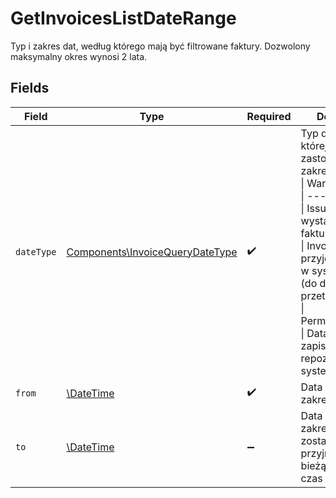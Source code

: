 # GetInvoicesListDateRange

Typ i zakres dat, według którego mają być filtrowane faktury. Dozwolony maksymalny okres wynosi 2 lata.


## Fields

| Field                                                                                                                                                                                                                                                                                           | Type                                                                                                                                                                                                                                                                                            | Required                                                                                                                                                                                                                                                                                        | Description                                                                                                                                                                                                                                                                                     |
| ----------------------------------------------------------------------------------------------------------------------------------------------------------------------------------------------------------------------------------------------------------------------------------------------- | ----------------------------------------------------------------------------------------------------------------------------------------------------------------------------------------------------------------------------------------------------------------------------------------------- | ----------------------------------------------------------------------------------------------------------------------------------------------------------------------------------------------------------------------------------------------------------------------------------------------- | ----------------------------------------------------------------------------------------------------------------------------------------------------------------------------------------------------------------------------------------------------------------------------------------------- |
| `dateType`                                                                                                                                                                                                                                                                                      | [Components\InvoiceQueryDateType](../../Models/Components/InvoiceQueryDateType.md)                                                                                                                                                                                                              | :heavy_check_mark:                                                                                                                                                                                                                                                                              | Typ daty, według której ma być zastosowany zakres.<br/>\| Wartość \| Opis \|<br/>\| --- \| --- \|<br/>\| Issue \| Data wystawienia faktury. \|<br/>\| Invoicing \| Data przyjęcia faktury w systemie KSeF (do dalszego przetwarzania). \|<br/>\| PermanentStorage \| Data trwałego zapisu faktury w repozytorium systemu KSeF. \|<br/> |
| `from`                                                                                                                                                                                                                                                                                          | [\DateTime](https://www.php.net/manual/en/class.datetime.php)                                                                                                                                                                                                                                   | :heavy_check_mark:                                                                                                                                                                                                                                                                              | Data początkowa zakresu.                                                                                                                                                                                                                                                                        |
| `to`                                                                                                                                                                                                                                                                                            | [\DateTime](https://www.php.net/manual/en/class.datetime.php)                                                                                                                                                                                                                                   | :heavy_minus_sign:                                                                                                                                                                                                                                                                              | Data końcowa zakresu. Jeśli nie zostanie podana, przyjmowana jest bieżąca data i czas w UTC.                                                                                                                                                                                                    |